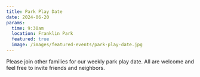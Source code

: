 ```yaml
---
title: Park Play Date
date: 2024-06-20
params:
  time: 9:30am
  location: Franklin Park
  featured: true
  image: /images/featured-events/park-play-date.jpg
---
```


Please join other families for our weekly park play date. All are welcome and feel free to invite friends and neighbors.

<!--more-->
